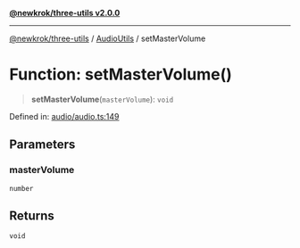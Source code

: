 [**@newkrok/three-utils v2.0.0**](../../../../README.md)

***

[@newkrok/three-utils](../../../../globals.md) / [AudioUtils](../README.md) / setMasterVolume

# Function: setMasterVolume()

> **setMasterVolume**(`masterVolume`): `void`

Defined in: [audio/audio.ts:149](https://github.com/NewKrok/three-utils/blob/8b62813b0bd4d9cac17cb2423f600f7f4b2f5818/src/audio/audio.ts#L149)

## Parameters

### masterVolume

`number`

## Returns

`void`
